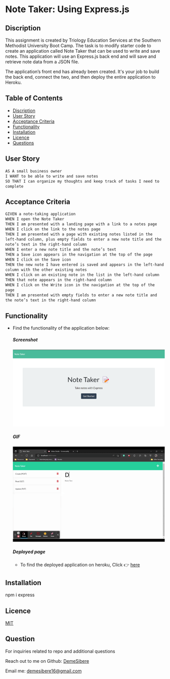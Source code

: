 # Note Taker: Using Express.js

## Discription 

This assignment is created by Triology Education Services at the Southern Methodist University Boot Camp. The task is to modify starter code to create an application called Note Taker that can be used to write and save notes. 
This application will use an Express.js back end and will save and retrieve note data from a JSON file.

The application’s front end has already been created. It's your job to build the back end, connect the two, and then deploy the entire application to Heroku.


## Table of Contents

- [Discription](#discription)
- [User Story](#user-story)
- [Acceptance Criteria](#acceptance-criteria)
- [Functionality](#functionality)
- [Installation](#installation)
- [Licence](#licence)
- [Questions](#question)

## User Story

```
AS A small business owner
I WANT to be able to write and save notes
SO THAT I can organize my thoughts and keep track of tasks I need to complete
```


## Acceptance Criteria

```
GIVEN a note-taking application
WHEN I open the Note Taker
THEN I am presented with a landing page with a link to a notes page
WHEN I click on the link to the notes page
THEN I am presented with a page with existing notes listed in the left-hand column, plus empty fields to enter a new note title and the note’s text in the right-hand column
WHEN I enter a new note title and the note’s text
THEN a Save icon appears in the navigation at the top of the page
WHEN I click on the Save icon
THEN the new note I have entered is saved and appears in the left-hand column with the other existing notes
WHEN I click on an existing note in the list in the left-hand column
THEN that note appears in the right-hand column
WHEN I click on the Write icon in the navigation at the top of the page
THEN I am presented with empty fields to enter a new note title and the note’s text in the right-hand column
```

## Functionality 

- Find the functionality of the application below:

    ##### Screenshot

    ![Screenshot of the application](./Assets/img-note-taker.png)

    ##### GIF
    ![Note Taker](./Assets/note-taker.gif)

    ##### Deployed page

    - To find the deployed application on heroku, Click 👉 [here](https://glacial-temple-36620.herokuapp.com/)

## Installation 
npm i express 

## Licence

[MIT](https://opensource.org/licenses/MIT)

## Question
For inquiries related to repo and additional questions

Reach out to me on Github: [DemeSibere](https://github.com/DemeSibere)

Email me: demesibere16@gmail.com 